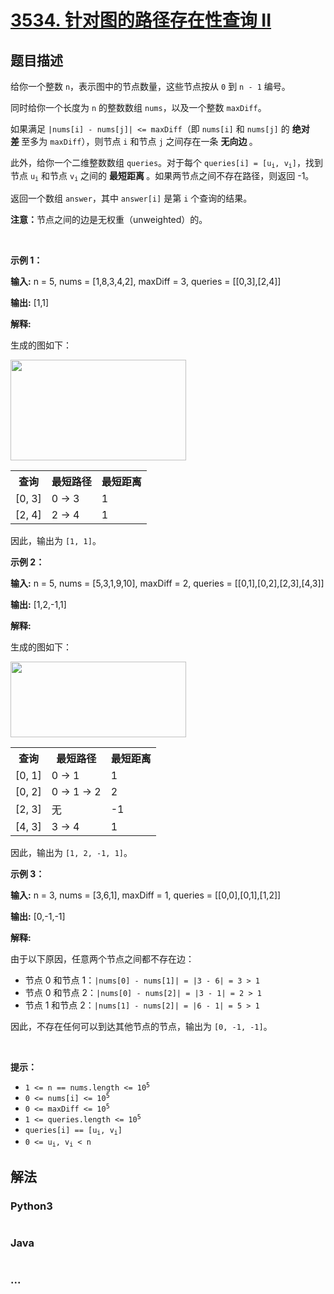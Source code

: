 # [3534. 针对图的路径存在性查询 II](https://leetcode.cn/problems/path-existence-queries-in-a-graph-ii)

## 题目描述

<!-- 这里写题目描述 -->

<p>给你一个整数 <code>n</code>，表示图中的节点数量，这些节点按从 <code>0</code> 到 <code>n - 1</code>&nbsp;编号。</p>

<p>同时给你一个长度为 <code>n</code> 的整数数组 <code>nums</code>，以及一个整数 <code>maxDiff</code>。</p>

<p>如果满足 <code>|nums[i] - nums[j]| &lt;= maxDiff</code>（即 <code>nums[i]</code> 和 <code>nums[j]</code> 的&nbsp;<strong>绝对差&nbsp;</strong>至多为 <code>maxDiff</code>），则节点 <code>i</code> 和节点 <code>j</code> 之间存在一条&nbsp;<strong>无向边&nbsp;</strong>。</p>

<p>此外，给你一个二维整数数组 <code>queries</code>。对于每个 <code>queries[i] = [u<sub>i</sub>, v<sub>i</sub>]</code>，找到节点 <code>u<sub>i</sub></code> 和节点 <code>v<sub>i</sub></code> 之间的&nbsp;<strong>最短距离&nbsp;</strong>。如果两节点之间不存在路径，则返回 -1。</p>

<p>返回一个数组 <code>answer</code>，其中 <code>answer[i]</code> 是第 <code>i</code> 个查询的结果。</p>

<p><strong>注意：</strong>节点之间的边是无权重（unweighted）的。</p>

<p>&nbsp;</p>

<p><strong class="example">示例 1：</strong></p>

<div class="example-block">
<p><strong>输入:</strong> <span class="example-io">n = 5, nums = [1,8,3,4,2], maxDiff = 3, queries = [[0,3],[2,4]]</span></p>

<p><strong>输出:</strong> <span class="example-io">[1,1]</span></p>

<p><strong>解释:</strong></p>

<p>生成的图如下：</p>

<p><img alt="" src="https://pic.leetcode.cn/1745660620-PauXMH-4149example1drawio.png" style="width: 281px; height: 161px;" /></p>

<table>
	<tbody>
		<tr>
			<th>查询</th>
			<th>最短路径</th>
			<th>最短距离</th>
		</tr>
		<tr>
			<td>[0, 3]</td>
			<td>0 → 3</td>
			<td>1</td>
		</tr>
		<tr>
			<td>[2, 4]</td>
			<td>2 → 4</td>
			<td>1</td>
		</tr>
	</tbody>
</table>

<p>因此，输出为 <code>[1, 1]</code>。</p>
</div>

<p><strong class="example">示例 2：</strong></p>

<div class="example-block">
<p><strong>输入:</strong> <span class="example-io">n = 5, nums = [5,3,1,9,10], maxDiff = 2, queries = [[0,1],[0,2],[2,3],[4,3]]</span></p>

<p><strong>输出:</strong> <span class="example-io">[1,2,-1,1]</span></p>

<p><strong>解释:</strong></p>

<p>生成的图如下：</p>

<p><img alt="" src="https://pic.leetcode.cn/1745660627-mSVsDs-4149example2drawio.png" style="width: 281px; height: 121px;" /></p>

<table>
	<tbody>
		<tr>
			<th>查询</th>
			<th>最短路径</th>
			<th>最短距离</th>
		</tr>
		<tr>
			<td>[0, 1]</td>
			<td>0 → 1</td>
			<td>1</td>
		</tr>
		<tr>
			<td>[0, 2]</td>
			<td>0 → 1 → 2</td>
			<td>2</td>
		</tr>
		<tr>
			<td>[2, 3]</td>
			<td>无</td>
			<td>-1</td>
		</tr>
		<tr>
			<td>[4, 3]</td>
			<td>3 → 4</td>
			<td>1</td>
		</tr>
	</tbody>
</table>

<p>因此，输出为 <code>[1, 2, -1, 1]</code>。</p>
</div>

<p><strong class="example">示例 3：</strong></p>

<div class="example-block">
<p><strong>输入:</strong> <span class="example-io">n = 3, nums = [3,6,1], maxDiff = 1, queries = [[0,0],[0,1],[1,2]]</span></p>

<p><strong>输出:</strong> <span class="example-io">[0,-1,-1]</span></p>

<p><strong>解释:</strong></p>

<p>由于以下原因，任意两个节点之间都不存在边：</p>

<ul>
	<li>节点 0 和节点 1：<code>|nums[0] - nums[1]| = |3 - 6| = 3 &gt; 1</code></li>
	<li>节点 0 和节点 2：<code>|nums[0] - nums[2]| = |3 - 1| = 2 &gt; 1</code></li>
	<li>节点 1 和节点 2：<code>|nums[1] - nums[2]| = |6 - 1| = 5 &gt; 1</code></li>
</ul>

<p>因此，不存在任何可以到达其他节点的节点，输出为 <code>[0, -1, -1]</code>。</p>
</div>

<p>&nbsp;</p>

<p><strong>提示：</strong></p>

<ul>
	<li><code>1 &lt;= n == nums.length &lt;= 10<sup>5</sup></code></li>
	<li><code>0 &lt;= nums[i] &lt;= 10<sup>5</sup></code></li>
	<li><code>0 &lt;= maxDiff &lt;= 10<sup>5</sup></code></li>
	<li><code>1 &lt;= queries.length &lt;= 10<sup>5</sup></code></li>
	<li><code>queries[i] == [u<sub>i</sub>, v<sub>i</sub>]</code></li>
	<li><code>0 &lt;= u<sub>i</sub>, v<sub>i</sub> &lt; n</code></li>
</ul>


## 解法

<!-- 这里可写通用的实现逻辑 -->

<!-- tabs:start -->

### **Python3**

<!-- 这里可写当前语言的特殊实现逻辑 -->

```python

```

### **Java**

<!-- 这里可写当前语言的特殊实现逻辑 -->

```java

```

### **...**

```

```

<!-- tabs:end -->
